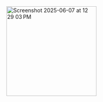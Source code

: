 <img width="235" alt="Screenshot 2025-06-07 at 12 29 03 PM" src="https://github.com/user-attachments/assets/0e19e9f5-687b-4219-9115-eac8d44deaed" />
